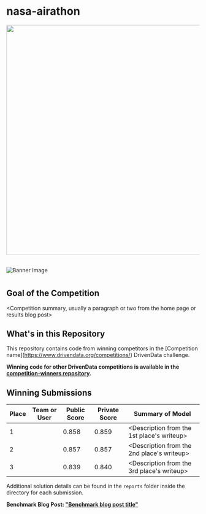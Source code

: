 # nasa-airathon

[<img src='https://s3.amazonaws.com/drivendata-public-assets/logo-white-blue.png' width='600'>](https://www.drivendata.org/)
<br><br>

![Banner Image](https://s3.amazonaws.com/drivendata-public-assets/opendri_mon_labeled.jpg)

# <Competition name>

## Goal of the Competition
<Competition summary, usually a paragraph or two from the home page or results blog post>

## What's in this Repository

This repository contains code from winning competitors in the [Competition name](https://www.drivendata.org/competitions/<Link to competition landing page>) DrivenData challenge.

**Winning code for other DrivenData competitions is available in the [competition-winners repository](https://github.com/drivendataorg/competition-winners).**

## Winning Submissions

Place |Team or User | Public Score | Private Score | Summary of Model
--- | --- | ---   | ---   | ---
1   |     | 0.858 | 0.859 | <Description from the 1st place's writeup>
2   |     | 0.857 | 0.857 | <Description from the 2nd place's writeup>
3   |     | 0.839 | 0.840 | <Description from the 3rd place's writeup>

Additional solution details can be found in the `reports` folder inside the directory for each submission.

**Benchmark Blog Post: ["Benchmark blog post title"](<Link to benchmark blogpost>)**
